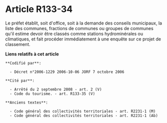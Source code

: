 # Article R133-34

Le préfet établit, soit d'office, soit à la demande des conseils municipaux, la liste des communes, fractions de communes ou
groupes de communes qu'il estime devoir être classés comme stations hydrominérales ou climatiques, et fait procéder
immédiatement à une enquête sur ce projet de classement.

**Liens relatifs à cet article**

	**Codifié par**:

	  - Décret n°2006-1229 2006-10-06 JORF 7 octobre 2006

	**Cité par**:

	  - Arrêté du 2 septembre 2008 - art. 2 (V)
	  - Code du tourisme. - art. R133-35 (V)

	**Anciens textes**:

	  - Code général des collectivités territoriales - art. R2231-1 (M)
	  - Code général des collectivités territoriales - art. R2231-1 (Ab)
